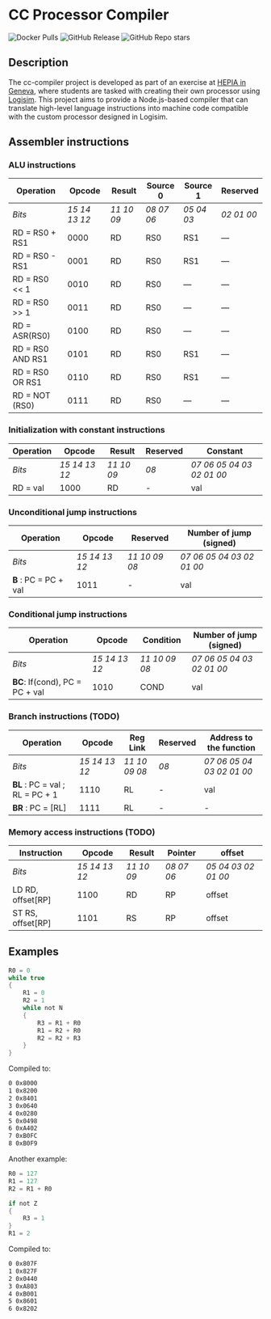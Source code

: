 # CC Processor Compiler

![Docker Pulls](https://img.shields.io/docker/pulls/canardconfit/cc-compiler)
![GitHub Release](https://img.shields.io/github/v/release/CanardConfit/cc-compiler)
![GitHub Repo stars](https://img.shields.io/github/stars/CanardConfit/cc-compiler)

## Description

The cc-compiler project is developed as part of an exercise at [HEPIA in Geneva](https://www.hesge.ch/hepia/), where students are tasked with creating their own processor using [Logisim](https://github.com/logisim-evolution/logisim-evolution). This project aims to provide a Node.js-based compiler that can translate high-level language instructions into machine code compatible with the custom processor designed in Logisim.

## Assembler instructions

### ALU instructions

| Operation        | Opcode        | Result     | Source 0   | Source 1   | Reserved   |
|------------------|---------------|------------|------------|------------|------------|
| *Bits*           | *15 14 13 12* | *11 10 09* | *08 07 06* | *05 04 03* | *02 01 00* |
| RD = RS0 + RS1   | 0000          | RD         | RS0        | RS1        | —          |
| RD = RS0 - RS1   | 0001          | RD         | RS0        | RS1        | —          |
| RD = RS0 << 1    | 0010          | RD         | RS0        | —          | —          |
| RD = RS0 >> 1    | 0011          | RD         | RS0        | —          | —          |
| RD = ASR(RS0)    | 0100          | RD         | RS0        | —          | —          |
| RD = RS0 AND RS1 | 0101          | RD         | RS0        | RS1        | —          |
| RD = RS0 OR RS1  | 0110          | RD         | RS0        | RS1        | —          |
| RD = NOT (RS0)   | 0111          | RD         | RS0        | —          | —          |

### Initialization with constant instructions

| Operation | Opcode        | Result     | Reserved | Constant                  |
|-----------|---------------|------------|----------|---------------------------|
| *Bits*    | *15 14 13 12* | *11 10 09* | *08*     | *07 06 05 04 03 02 01 00* |
| RD = val  | 1000          | RD         | -        | val                       |

### Unconditional jump instructions

| Operation             | Opcode        | Reserved      | Number of jump (signed)   |
|-----------------------|---------------|---------------|---------------------------|
| *Bits*                | *15 14 13 12* | *11 10 09 08* | *07 06 05 04 03 02 01 00* |
| **B** : PC = PC + val | 1011          | -             | val                       |

### Conditional jump instructions

| Operation                       | Opcode        | Condition     | Number of jump (signed)   |
|---------------------------------|---------------|---------------|---------------------------|
| *Bits*                          | *15 14 13 12* | *11 10 09 08* | *07 06 05 04 03 02 01 00* |
| **BC**: If(cond), PC = PC + val | 1010          | COND          | val                       |

### Branch instructions (TODO)

| Operation                       | Opcode        | Reg Link      | Reserved | Address to the function   |
|---------------------------------|---------------|---------------|----------|---------------------------|
| *Bits*                          | *15 14 13 12* | *11 10 09 08* | *08*     | *07 06 05 04 03 02 01 00* |
| **BL** : PC = val ; RL = PC + 1 | 1110          | RL            | -        | val                       |
| **BR** : PC = [RL]              | 1111          | RL            | -        | -                         |

### Memory access instructions (TODO)

| Instruction       | Opcode        | Result     | Pointer    | offset              |
|-------------------|---------------|------------|------------|---------------------|
| *Bits*            | *15 14 13 12* | *11 10 09* | *08 07 06* | *05 04 03 02 01 00* |
| LD RD, offset[RP] | 1100          | RD         | RP         | offset              |
| ST RS, offset[RP] | 1101          | RS         | RP         | offset              |

## Examples

```c
R0 = 0
while true
{
    R1 = 0
    R2 = 1
    while not N
    {
        R3 = R1 + R0
        R1 = R2 + R0
        R2 = R2 + R3
    }
}
```

Compiled to:

```bash
0 0x8000
1 0x8200
2 0x8401
3 0x0640
4 0x0280
5 0x0498
6 0xA402
7 0xB0FC
8 0xB0F9
```

Another example:

```c
R0 = 127
R1 = 127
R2 = R1 + R0

if not Z
{
    R3 = 1
}
R1 = 2
```

Compiled to:

```bash
0 0x807F
1 0x827F
2 0x0440
3 0xA803
4 0xB001
5 0x8601
6 0x8202
```
